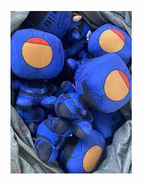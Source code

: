 ![A V1 army for a war without reason](https://raw.githubusercontent.com/michironoaware/michironoaware/refs/heads/main/A_v1_army_for_a%20war_without_reason.jfif)
<!--
**michironoaware/michironoaware** is a ✨ _special_ ✨ repository because its `README.md` (this file) appears on your GitHub profile.

Here are some ideas to get you started:

- 🔭 I’m currently working on ...
- 🌱 I’m currently learning ...
- 👯 I’m looking to collaborate on ...
- 🤔 I’m looking for help with ...
- 💬 Ask me about ...
- 📫 How to reach me: ...
- 😄 Pronouns: ...
- ⚡ Fun fact: ...
-->
